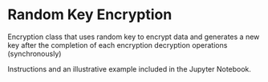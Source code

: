 # Random Key Encryption
Encryption class that uses random key to encrypt data and generates a new key after the completion of each encryption decryption operations (synchronously)

Instructions and an illustrative example included in the Jupyter Notebook.
